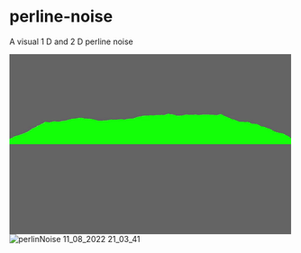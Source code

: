 # perline-noise

A visual 1 D and 2 D perline noise 

<p><img align="left" src="https://github.com/dor97/perline-noise/blob/main/perline_noise.gif" width="500" height="320" /></p>


![perlinNoise 11_08_2022 21_03_41](https://user-images.githubusercontent.com/88962398/184924941-158db0c1-1435-4fe1-9afc-7703bcb51829.png)
